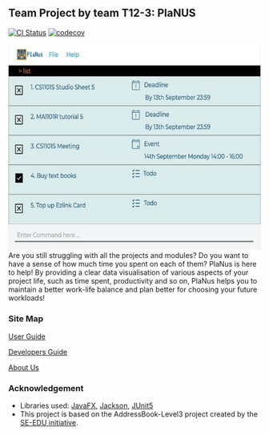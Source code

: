 ## Team Project by team T12-3: PlaNUS

[![CI Status](https://github.com/AY2021S1-CS2103T-T12-3/tp/workflows/Java%20CI/badge.svg)](https://github.com/AY2021S1-CS2103T-T12-3/tp/actions)
[![codecov](https://codecov.io/gh/AY2021S1-CS2103T-T12-3/tp/branch/master/graph/badge.svg)](https://codecov.io/gh/AY2021S1-CS2103T-T12-3/tp)

![Ui](docs/images/Ui.png)
<br/>
Are you still struggling with all the projects and modules? Do you want to have a sense of how much time you spent
on each of them? PlaNus is here to help! By providing a clear data visualisation of various aspects of your project
life, such as time spent, productivity and so on, PlaNus helps you to maintain a better work-life balance and plan
better for choosing your future workloads!

### Site Map
[User Guide](docs/UserGuide.md)

[Developers Guide](docs/DeveloperGuide.md)

[About Us](docs/AboutUs.md)

### Acknowledgement
* Libraries used: [JavaFX](https://openjfx.io/), [Jackson](https://github.com/FasterXML/jackson), [JUnit5](https://github.com/junit-team/junit5)
* This project is based on the AddressBook-Level3 project created by the [SE-EDU initiative](https://se-education.org).
